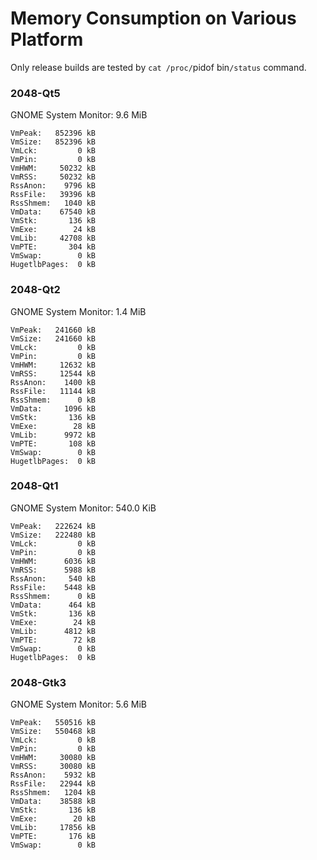 Memory Consumption on Various Platform
======================================

Only release builds are tested by `cat /proc/`pidof bin`/status` command.

### 2048-Qt5

GNOME System Monitor: 9.6 MiB

```
VmPeak:   852396 kB
VmSize:   852396 kB
VmLck:         0 kB
VmPin:         0 kB
VmHWM:     50232 kB
VmRSS:     50232 kB
RssAnon:    9796 kB
RssFile:   39396 kB
RssShmem:   1040 kB
VmData:    67540 kB
VmStk:       136 kB
VmExe:        24 kB
VmLib:     42708 kB
VmPTE:       304 kB
VmSwap:	       0 kB
HugetlbPages:  0 kB
```

### 2048-Qt2

GNOME System Monitor: 1.4 MiB

```
VmPeak:   241660 kB
VmSize:   241660 kB
VmLck:         0 kB
VmPin:         0 kB
VmHWM:     12632 kB
VmRSS:     12544 kB
RssAnon:    1400 kB
RssFile:   11144 kB
RssShmem:      0 kB
VmData:     1096 kB
VmStk:       136 kB
VmExe:        28 kB
VmLib:      9972 kB
VmPTE:       108 kB
VmSwap:        0 kB
HugetlbPages:  0 kB
```

### 2048-Qt1

GNOME System Monitor: 540.0 KiB

```
VmPeak:   222624 kB
VmSize:   222480 kB
VmLck:         0 kB
VmPin:         0 kB
VmHWM:      6036 kB
VmRSS:      5988 kB
RssAnon:     540 kB
RssFile:    5448 kB
RssShmem:      0 kB
VmData:      464 kB
VmStk:       136 kB
VmExe:        24 kB
VmLib:      4812 kB
VmPTE:        72 kB
VmSwap:        0 kB
HugetlbPages:  0 kB
```

### 2048-Gtk3

GNOME System Monitor: 5.6 MiB

```
VmPeak:   550516 kB
VmSize:   550468 kB
VmLck:         0 kB
VmPin:         0 kB
VmHWM:     30080 kB
VmRSS:     30080 kB
RssAnon:    5932 kB
RssFile:   22944 kB
RssShmem:   1204 kB
VmData:    38588 kB
VmStk:       136 kB
VmExe:        20 kB
VmLib:     17856 kB
VmPTE:       176 kB
VmSwap:        0 kB
```

